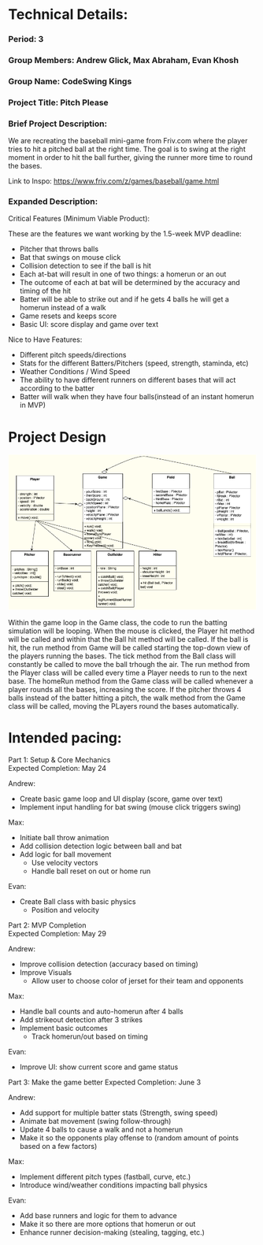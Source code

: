 
# Technical Details:

### Period: 3

### Group Members: Andrew Glick, Max Abraham, Evan Khosh

### Group Name: CodeSwing Kings

### Project Title: Pitch Please

### Brief Project Description:

We are recreating the baseball mini-game from Friv.com where the player tries to hit a pitched ball at the right time. The goal is to swing at the right moment in order to hit the ball further, giving the runner more time to round the bases.

Link to Inspo: https://www.friv.com/z/games/baseball/game.html

 ### Expanded Description:

Critical Features (Minimum Viable Product):

These are the features we want working by the 1.5-week MVP deadline:
- Pitcher that throws balls
- Bat that swings on mouse click
- Collision detection to see if the ball is hit
- Each at-bat will result in one of two things: a homerun or an out
- The outcome of each at bat will be determined by the accuracy and timing of the hit
- Batter will be able to strike out and if he gets 4 balls he will get a homerun instead of a walk
- Game resets and keeps score
- Basic UI: score display and game over text
  
Nice to Have Features:
- Different pitch speeds/directions
- Stats for the different Batters/Pitchers (speed, strength, staminda, etc)
- Weather Conditions / Wind Speed
- The ability to have different runners on different bases that will act according to the batter
- Batter will walk when they have four balls(instead of an instant homerun in MVP)
     
# Project Design

![UML](/FinalProjectUML.drawio.png)

Within the game loop in the Game class, the code to run the batting simulation will be looping. When the mouse is clicked, the Player hit method will be called and within that the Ball hit method will be called. If the ball is hit, the run method from Game will be called starting the top-down view of the players running the bases. The tick method from the Ball class will constantly be called to move the ball trhough the air. The run method from the Player class will be called every time a Player needs to run to the next base. The homeRun method from the Game class will be called whenever a player rounds all the bases, increasing the score. If the pitcher throws 4 balls instead of the batter hitting a pitch, the walk method from the Game class will be called, moving the PLayers round the bases automatically.
    
# Intended pacing:

Part 1: Setup & Core Mechanics  
Expected Completion: May 24

Andrew:
- Create basic game loop and UI display (score, game over text)
- Implement input handling for bat swing (mouse click triggers swing)

Max:
- Initiate ball throw animation
- Add collision detection logic between ball and bat
- Add logic for ball movement
  - Use velocity vectors
  - Handle ball reset on out or home run

Evan:
- Create Ball class with basic physics
  - Position and velocity

Part 2: MVP Completion  
Expected Completion: May 29

Andrew:
- Improve collision detection (accuracy based on timing)
- Improve Visuals
  - Allow user to choose color of jerset for their team and opponents


Max:
- Handle ball counts and auto-homerun after 4 balls
- Add strikeout detection after 3 strikes
- Implement basic outcomes
  - Track homerun/out based on timing

Evan:
- Improve UI: show current score and game status

Part 3: Make the game better
Expected Completion: June 3

Andrew:
- Add support for multiple batter stats (Strength, swing speed)
- Animate bat movement (swing follow-through)
- Update 4 balls to cause a walk and not a homerun
- Make it so the opponents play offense to (random amount of points based on a few factors)

Max:
- Implement different pitch types (fastball, curve, etc.)
- Introduce wind/weather conditions impacting ball physics

Evan:
- Add base runners and logic for them to advance
- Make it so there are more options that homerun or out
- Enhance runner decision-making (stealing, tagging, etc.)


